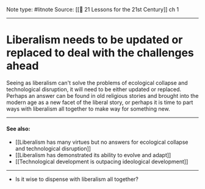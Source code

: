 Note type: #litnote
Source: [[📖 21 Lessons for the 21st Century]] ch 1

---
# Liberalism needs to be updated or replaced to deal with the challenges ahead
Seeing as liberalism can't solve the problems of ecological collapse and technological disruption, it will need to be either updated or replaced. Perhaps an answer can be found in old religious stories and brought into the modern age as a new facet of the liberal story, or perhaps it is time to part ways with liberalism all together to make way for something new.

---
#### See also:
- [[Liberalism has many virtues but no answers for ecological collapse and technological disruption]]
- [[Liberalism has demonstrated its ability to evolve and adapt]]
- [[Technological development is outpacing ideological development]]

---
- Is it wise to dispense with liberalism all together?